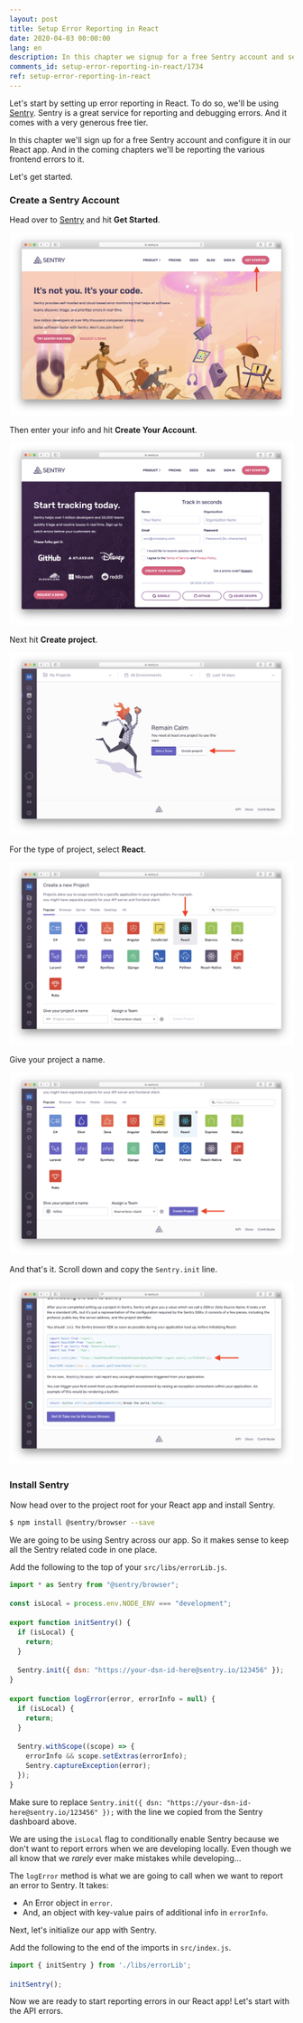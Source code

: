 ```yaml
---
layout: post
title: Setup Error Reporting in React
date: 2020-04-03 00:00:00
lang: en
description: In this chapter we signup for a free Sentry account and set it up in our React app. We also configure our app to not report any errors when we are developing locally.
comments_id: setup-error-reporting-in-react/1734
ref: setup-error-reporting-in-react
---
```


Let's start by setting up error reporting in React. To do so, we'll be using [Sentry](https://sentry.io). Sentry is a great service for reporting and debugging errors. And it comes with a very generous free tier.

In this chapter we'll sign up for a free Sentry account and configure it in our React app. And in the coming chapters we'll be reporting the various frontend errors to it. 

Let's get started.

### Create a Sentry Account

Head over to [Sentry](https://sentry.io) and hit **Get Started**.

![Sentry landing page](/assets/monitor-debug-errors/sentry-landing-page.png)

Then enter your info and hit **Create Your Account**.

![Sentry create an account](/assets/monitor-debug-errors/sentry-create-an-account.png)

Next hit **Create project**.

![Sentry hit create project](/assets/monitor-debug-errors/sentry-hit-create-project.png)

For the type of project, select **React**.

![Sentry select React project](/assets/monitor-debug-errors/sentry-select-react-project.png)

Give your project a name.

![Sentry name React project](/assets/monitor-debug-errors/sentry-name-react-project.png)

And that's it. Scroll down and copy the `Sentry.init` line.

![Sentry init code snippet](/assets/monitor-debug-errors/sentry-init-code-snippet.png)

### Install Sentry

<img class="code-marker" src="/assets/s.png" />Now head over to the project root for your React app and install Sentry.

``` bash
$ npm install @sentry/browser --save
```

We are going to be using Sentry across our app. So it makes sense to keep all the Sentry related code in one place.

<img class="code-marker" src="/assets/s.png" />Add the following to the top of your `src/libs/errorLib.js`.

``` javascript
import * as Sentry from "@sentry/browser";

const isLocal = process.env.NODE_ENV === "development";

export function initSentry() {
  if (isLocal) {
    return;
  }

  Sentry.init({ dsn: "https://your-dsn-id-here@sentry.io/123456" });
}

export function logError(error, errorInfo = null) {
  if (isLocal) {
    return;
  }

  Sentry.withScope((scope) => {
    errorInfo && scope.setExtras(errorInfo);
    Sentry.captureException(error);
  });
}
```

Make sure to replace `Sentry.init({ dsn: "https://your-dsn-id-here@sentry.io/123456" });` with the line we copied from the Sentry dashboard above.

We are using the `isLocal` flag to conditionally enable Sentry because we don't want to report errors when we are developing locally. Even though we all know that we _rarely_ ever make mistakes while developing…

The `logError` method is what we are going to call when we want to report an error to Sentry. It takes:

- An Error object in `error`.
- And, an object with key-value pairs of additional info in `errorInfo`.

Next, let's initialize our app with Sentry.

<img class="code-marker" src="/assets/s.png" />Add the following to the end of the imports in `src/index.js`.

``` javascript
import { initSentry } from './libs/errorLib';

initSentry();
```

Now we are ready to start reporting errors in our React app! Let's start with the API errors.
